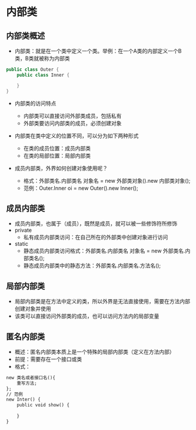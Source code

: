 # 内部类

## 内部类概述

- 内部类：就是在一个类中定义一个类。举例：在一个A类的内部定义一个B类，B类就被称为内部类

```java
public class Outer {
    public class Inner {

    }
}
```

- 内部类的访问特点
    - 内部类可以直接访问外部类成员，包括私有
    - 外部类要访问内部类的成员，必须创建对象

- 内部类在类中定义的位置不同，可以分为如下两种形式
    - 在类的成员位置：成员内部类
    - 在类的局部位置：局部内部类
- 成员内部类，外界如何创建对象使用呢？
    - 格式：外部类名.内部类名 对象名 = new 外部类对象().new 内部类对象();
    - 范例：Outer.Inner oi = new Outer().new Inner();

## 成员内部类

- 成员内部类，也属于（成员），既然是成员，就可以被一些修饰符所修饰
- private
    - 私有成员内部类访问：在自己所在的外部类中创建对象进行访问
- static
    - 静态成员内部类访问格式：外部类名.内部类名 对象名 = new 外部类名.内部类名();
    - 静态成员内部类中的静态方法：外部类名.内部类名.方法名();

## 局部内部类

- 局部内部类是在方法中定义的类，所以外界是无法直接使用，需要在方法内部创建对象并使用
- 该类可以直接访问外部类的成员，也可以访问方法内的局部变量

## 匿名内部类

- 概述：匿名内部类本质上是一个特殊的局部内部类（定义在方法内部）
- 前提：需要存在一个接口或类
- 格式：

```txt
new 类名或者接口名(){
    重写方法;
};
// 范例
new Inter() {
    public void show() {
        
    }
}
```
